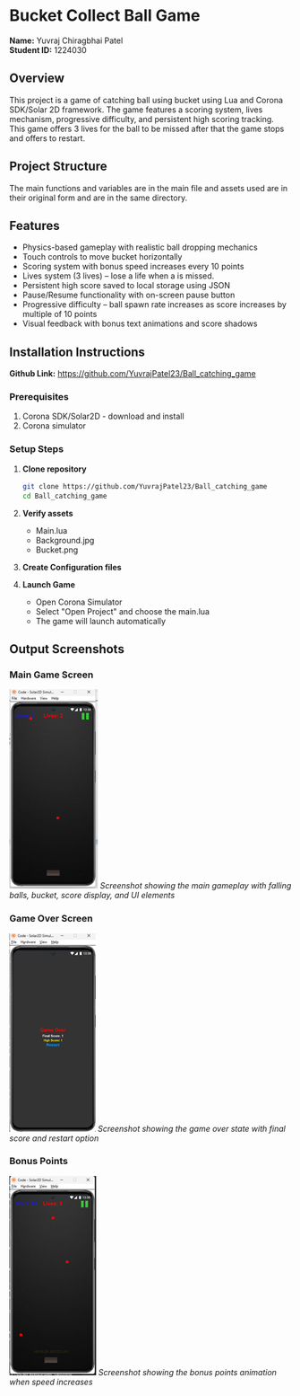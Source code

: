 # Bucket Collect Ball Game

**Name:** Yuvraj Chiragbhai Patel  
**Student ID:** 1224030

## Overview

This project is a game of catching ball using bucket using Lua and Corona SDK/Solar 2D framework. The game features a scoring system, lives mechanism, progressive difficulty, and persistent high scoring tracking. This game offers 3 lives for the ball to be missed after that the game stops and offers to restart.

## Project Structure

The main functions and variables are in the main file and assets used are in their original form and are in the same directory.

## Features

- Physics-based gameplay with realistic ball dropping mechanics
- Touch controls to move bucket horizontally
- Scoring system with bonus speed increases every 10 points
- Lives system (3 lives) – lose a life when a is missed.
- Persistent high score saved to local storage using JSON
- Pause/Resume functionality with on-screen pause button
- Progressive difficulty – ball spawn rate increases as score increases by multiple of 10 points
- Visual feedback with bonus text animations and score shadows

## Installation Instructions

**Github Link:** https://github.com/YuvrajPatel23/Ball_catching_game

### Prerequisites

1. Corona SDK/Solar2D - download and install
2. Corona simulator

### Setup Steps

1. **Clone repository**

   ```bash
   git clone https://github.com/YuvrajPatel23/Ball_catching_game
   cd Ball_catching_game
   ```

2. **Verify assets**

   - Main.lua
   - Background.jpg
   - Bucket.png

3. **Create Configuration files**

4. **Launch Game**
   - Open Corona Simulator
   - Select "Open Project" and choose the main.lua
   - The game will launch automatically

## Output Screenshots

### Main Game Screen

![Main Game Screen](/Output/Picture1.png)
_Screenshot showing the main gameplay with falling balls, bucket, score display, and UI elements_

### Game Over Screen

![Game Over Screen](/Output/Picture2.png)
_Screenshot showing the game over state with final score and restart option_

### Bonus Points

![Bonus Points](/Output/Picture3.png)
_Screenshot showing the bonus points animation when speed increases_

